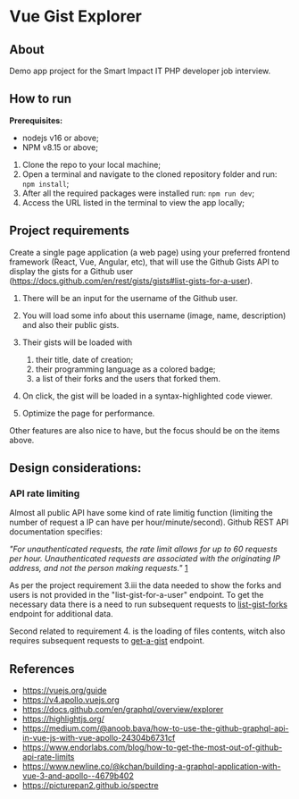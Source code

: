 # Vue Gist Explorer

## About

Demo app project for the Smart Impact IT PHP developer job interview.

## How to run

**Prerequisites:**

- nodejs v16 or above;
- NPM v8.15 or above;

1. Clone the repo to your local machine;
2. Open a terminal and navigate to the cloned repository folder and run: `npm install`;
3. After all the required packages were installed run: `npm run dev`;
4. Access the URL listed in the terminal to view the app locally;

## Project requirements

Create a single page application (a web page) using your preferred frontend framework (React, Vue, Angular, etc), that will use the Github Gists API to display the gists for a Github user (https://docs.github.com/en/rest/gists/gists#list-gists-for-a-user).

1. There will be an input for the username of the Github user.

2. You will load some info about this username (image, name, description) and also their public gists.

3. Their gists will be loaded with

   1. their title, date of creation;
   2. their programming language as a colored badge;
   3. a list of their forks and the users that forked them.

4. On click, the gist will be loaded in a syntax-highlighted code viewer.

5. Optimize the page for performance.

Other features are also nice to have, but the focus should be on the items above.

## Design considerations:

### API rate limiting

Almost all public API have some kind of rate limitig function (limiting the number of request a IP can have per hour/minute/second). Github REST API documentation specifies:

_"For unauthenticated requests, the rate limit allows for up to 60 requests per hour. Unauthenticated requests are associated with the originating IP address, and not the person making requests."_ [1](https://docs.github.com/en/rest/overview/resources-in-the-rest-api)

As per the project requirement 3.iii the data needed to show the forks and users is not provided in the "list-gist-for-a-user" endpoint. To get the necessary data there is a need to run subsequent requests to [list-gist-forks](https://docs.github.com/en/rest/gists/gists#list-gist-forks) endpoint for additional data.

Second related to requirement 4. is the loading of files contents, witch also requires subsequent requests to [get-a-gist](https://docs.github.com/en/rest/gists/gists#get-a-gist) endpoint.

## References

- https://vuejs.org/guide
- https://v4.apollo.vuejs.org
- https://docs.github.com/en/graphql/overview/explorer
- https://highlightjs.org/
- https://medium.com/@anoob.bava/how-to-use-the-github-graphql-api-in-vue-js-with-vue-apollo-24304b6731cf
- https://www.endorlabs.com/blog/how-to-get-the-most-out-of-github-api-rate-limits
- https://www.newline.co/@kchan/building-a-graphql-application-with-vue-3-and-apollo--4679b402
- https://picturepan2.github.io/spectre
